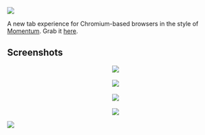 <a href="#top" id="top">
  <img src="https://user-images.githubusercontent.com/441546/46396498-69fe2680-c6a4-11e8-99c5-f07fa62935df.png" style="max-width: 100%">
</a>

A new tab experience for Chromium-based browsers in the style of [Momentum](https://momentumdash.com/). Grab it [here](https://bit.ly/inspirat-chrome).

## Screenshots

<p align="center">
  <img src="https://user-images.githubusercontent.com/441546/56105112-8dc1e500-5eef-11e9-8cb3-05eca435247f.png"><br>
  <br>
  <img src="https://user-images.githubusercontent.com/441546/56105110-8dc1e500-5eef-11e9-8ede-b289650c57c4.png"><br>
  <br>
  <img src="https://user-images.githubusercontent.com/441546/56105111-8dc1e500-5eef-11e9-8b80-2e74ea4e7f57.png"><br>
  <br>
  <img src="https://user-images.githubusercontent.com/441546/56105109-8dc1e500-5eef-11e9-98f2-f61c07f105e6.png"><br>
</p>

<a href="#top">
  <img src="https://user-images.githubusercontent.com/441546/69777002-41ac7380-1153-11ea-85a4-88184f8c9975.png" style="max-width: 100%;">
</a>
